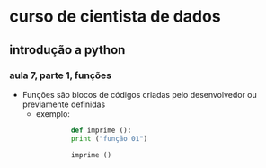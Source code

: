 # curso de cientista de dados 

## introdução a python

### aula 7, parte 1, funções

* Funções são blocos de códigos criadas pelo desenvolvedor ou previamente definidas
    * exemplo: 
    ```python 
                def imprime ():
                print ("função 01")

                imprime ()
    ``` 